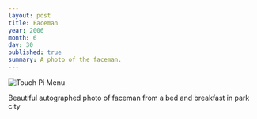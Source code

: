 ```yaml
---
layout: post
title: Faceman
year: 2006
month: 6
day: 30
published: true
summary: A photo of the faceman.
---
```


<img src="//static.flickr.com/68/156286755_f8a4f50762.jpg" alt="Touch Pi Menu" class="img-fluid" />

Beautiful autographed photo of faceman from a bed and breakfast in park city
